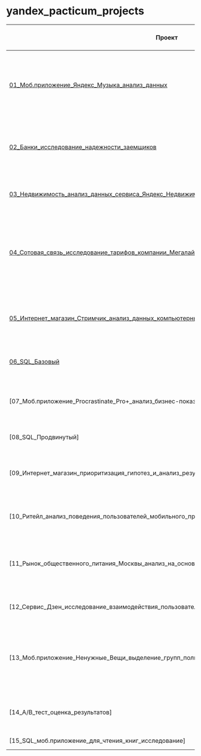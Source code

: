 # yandex_pacticum_projects

|Проект|Краткое описание|Используемые в проекте библиотеки|
|------|----------------|---------------------------------|
|[01_Моб.приложение_Яндекс_Музыка_анализ_данных](https://github.com/Yana-Sergeeva/yandex_pacticum_projects/blob/main/01_Моб.приложение_Яндекс_Музыка_анализ_данных/01_Моб.приложение_Яндекс_Музыка_анализ_данных.ipynb)|На реальных данных Яндекс Музыки проверили гипотезы и сравнили поведение пользователей Москвы и Санкт-Петербурга|pandas|
|[02_Банки_исследование_надежности_заемщиков](https://github.com/Yana-Sergeeva/yandex_pacticum_projects/blob/main/02_Банки_исследование_надежности_заемщиков/02_Банки_исследование_надежности_заемщиков.ipynb)|Разобрались, влияет ли семейное положение и количество детей клиента на факт погашения кредита в срок|pandas, seaborn, matplotlib|
|[03_Недвижимость_анализ_данных_сервиса_Яндекс_Недвижимость](https://github.com/Yana-Sergeeva/yandex_pacticum_projects/blob/main/03_Недвижимость_анализ_данных_сервиса_Яндекс_Недвижимость/03_Недвижимость_анализ_данных_сервиса_Яндекс_Недвижимость.ipynb)|Нашли особенностеи и зависимости на рынке недвижимости|pandas, matplotlib|
|[04_Сотовая_связь_исследование_тарифов_компании_Мегалайн](https://github.com/Yana-Sergeeva/yandex_pacticum_projects/blob/main/04_%D0%A1%D0%BE%D1%82%D0%BE%D0%B2%D0%B0%D1%8F_%D1%81%D0%B2%D1%8F%D0%B7%D1%8C_%D0%B8%D1%81%D1%81%D0%BB%D0%B5%D0%B4%D0%BE%D0%B2%D0%B0%D0%BD%D0%B8%D0%B5_%D0%B4%D0%B0%D0%BD%D0%BD%D1%8B%D1%85_%D0%BA%D0%BE%D0%BC%D0%BF%D0%B0%D0%BD%D0%B8%D0%B8_%D0%9C%D0%B5%D0%B3%D0%B0%D0%BB%D0%B0%D0%B9%D0%BD/04_%D0%A1%D0%BE%D1%82%D0%BE%D0%B2%D0%B0%D1%8F_%D1%81%D0%B2%D1%8F%D0%B7%D1%8C_%D0%B8%D1%81%D1%81%D0%BB%D0%B5%D0%B4%D0%BE%D0%B2%D0%B0%D0%BD%D0%B8%D0%B5_%D1%82%D0%B0%D1%80%D0%B8%D1%84%D0%BE%D0%B2_%D0%BA%D0%BE%D0%BC%D0%BF%D0%B0%D0%BD%D0%B8%D0%B8_%D0%9C%D0%B5%D0%B3%D0%B0%D0%BB%D0%B0%D0%B9%D0%BD.ipynb)|Сделали предварительный анализ тарифов на небольшой выборке клиентов. Проанализировали поведение клиентов и сделали вывод — какой тариф лучше|pandas, numpy, seaborn, matplotlib, scipy|
|[05_Интернет_магазин_Стримчик_анализ_данных_компьютерных_игр](https://github.com/Yana-Sergeeva/yandex_pacticum_projects/blob/main/05_Интернет_магазин_Стримчик_анализ_данных_компьютерных_игр/05_Игры_Исследование_закономерностей_определяющих_успешность_компьютерных_игр.ipynb)|Выявили закономерности, определяющие успешность игры, для планирования рекламных кампаний|pandas, seaborn, numpy, scipy, matplotlib|
|[06_SQL_Базовый](https://github.com/Yana-Sergeeva/yandex_pacticum_projects/blob/main/06_SQL_%D0%91%D0%B0%D0%B7%D0%BE%D0%B2%D1%8B%D0%B9/06_SQL_%D0%91%D0%B0%D0%B7%D0%BE%D0%B2%D1%8B%D0%B9.sql)|Проект был выполнен на платформе Яндекс Практикум|SQL|
|[07_Моб.приложение_Procrastinate_Pro+_анализ_бизнес-показателей]|Разобрались в причинах, по которым в последнее время компания терпит убытки|pandas, numpy, daetime, matplotlib|
|[08_SQL_Продвинутый]|Проект выполнен на платформе Яндекс Практикум|SQL|
|[09_Интернет_магазин_приоритизация_гипотез_и_анализ_результатов_А/В_теста]|Приоритизировалие гипотезы, запустили A/B-тест и проанализировали результаты|pandas, scipy, datetime, numpy, matplotlib|
|[10_Ритейл_анализ_поведения_пользователей_мобильного_приложени_по_продаже_продуктов_питания]|Изучили воронку продаж, исследовали результаты А/А/В-эксперимента|pandas, seaborn, matplotlib, scipy, numpy, math, plotly|
|[11_Рынок_общественного_питания_Москвы_анализ_на_основе_данных_Яндекс_Карты_и_Яндекс_Бизнес]|Исследовали рынок общественного питания Москвы, нашли особенности и презентовали полученные результаты|pandas, numpy, matplotlib, seaborn, plotly, json, folium|
|[12_Сервис_Дзен_исследование_взаимодействия_пользователей_с_карточками_статей]|Построили дашборд, подготовили презентацию|pandas, sqlalchemy|
|[13_Моб.приложение_Ненужные_Вещи_выделение_групп_пользователей_на_основе_их_поведения]|Выделили группы пльзователей на основе полученных данных, проверили гипотезы, построили дашборд, подготовили презентацию|pandas, datetime, numpy, calendar, seaborn, matplotlib, plotly, scipy, math|
|[14_А/В_тест_оценка_результатов]|Оценили корректность проведения теста и проанализировали его результаты|pandas, numpy, seaborn, matplotlib, plotly, scipy, math|
|[15_SQL_моб.приложение_для_чтения_книг_исследование]|Дали ответы на вопросы 5 задач|pandas, sqlalchemy|
